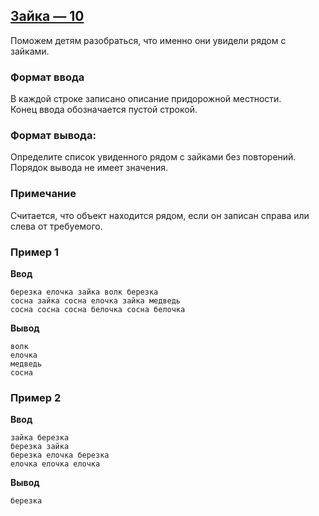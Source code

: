 ## [Зайка — 10](../../../solutions/3.2/32_p.py)

Поможем детям разобраться, что именно они увидели рядом с зайками.

### Формат ввода

В каждой строке записано описание придорожной местности.\
Конец ввода обозначается пустой строкой.

### Формат вывода:

Определите список увиденного рядом с зайками без повторений.\
Порядок вывода не имеет значения.

### Примечание

Считается, что объект находится рядом, если он записан справа или слева от требуемого.

### Пример 1

__Ввод__
```plaintext
березка елочка зайка волк березка
сосна зайка сосна елочка зайка медведь
сосна сосна сосна белочка сосна белочка

```

__Вывод__
```plaintext
волк
елочка
медведь
сосна
```

### Пример 2

__Ввод__
```plaintext
зайка березка
березка зайка
березка елочка березка
елочка елочка елочка

```

__Вывод__
```plaintext
березка
```